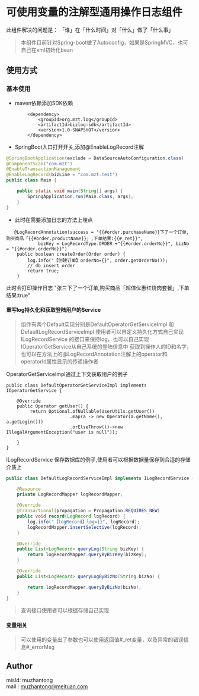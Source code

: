 # 可使用变量的注解型通用操作日志组件
此组件解决的问题是：
「谁」在「什么时间」对「什么」做了「什么事」

>本组件目前针对Spring-boot做了Autoconfig，如果是SpringMVC，也可自己在xml初始化bean

## 使用方式

### 基本使用
* maven依赖添加SDK依赖
```
        <dependency>
            <groupId>org.mzt.log</groupId>
            <artifactId>bizlog-sdk</artifactId>
            <version>1.0-SNAPSHOT</version>
        </dependency>
```
* SpringBoot入口打开开关,添加@EnableLogRecord注解
```java
@SpringBootApplication(exclude = DataSourceAutoConfiguration.class)
@ComponentScan("com.mzt")
@EnableTransactionManagement
@EnableLogRecord(bizLine = "com.mzt.test")
public class Main {

    public static void main(String[] args) {
        SpringApplication.run(Main.class, args);
    }
}
```
* 此时在需要添加日志的方法上埋点
```
   @LogRecordAnnotation(success = "{{#order.purchaseName}}下了一个订单,购买商品「{{#order.productName}}」,下单结果:{{#_ret}}",
            bizKey = LogRecordType.ORDER +"{{#order.orderNo}}", bizNo = "{{#order.orderNo}}")
    public boolean createOrder(Order order) {
        log.info("【创建订单】orderNo={}", order.getOrderNo());
        // db insert order
        return true;
    }
```
此时会打印操作日志 "张三下了一个订单,购买商品「超值优惠红烧肉套餐」,下单结果:true"

#### 重写log持久化和获取登陆用户的Service
> 组件有两个Default实现分别是DefaultOperatorGetServiceImpl 和 DefaultLogRecordServiceImpl
> 使用者可以自定义持久化方式自己实现ILogRecordService 的接口来保持log，也可以自己实现IOperatorGetService从自己系统的登陆信息中
> 获取到操作人的ID和名字，也可以在方法上的@LogRecordAnnotation注解上的operator和operatorId属性显示的传递操作者

OperatorGetServiceImpl通过上下文获取用户的例子
```
public class DefaultOperatorGetServiceImpl implements IOperatorGetService {

    @Override
    public Operator getUser() {
         return Optional.ofNullable(UserUtils.getUser())
                        .map(a -> new Operator(a.getName(), a.getLogin()))
                        .orElseThrow(()->new IllegalArgumentException("user is null"));
       
    }
}
```
ILogRecordService 保存数据库的例子,使用者可以根据数据量保存到合适的存储介质上
```java
public class DefaultLogRecordServiceImpl implements ILogRecordService {

    @Resource
    private LogRecordMapper logRecordMapper;

    @Override
    @Transactional(propagation = Propagation.REQUIRES_NEW)
    public void record(LogRecord logRecord) {
        log.info("【logRecord】log={}", logRecord);
        logRecordMapper.insertSelective(logRecord);
    }

    @Override
    public List<LogRecord> queryLog(String bizKey) {
        return logRecordMapper.queryByBizKey(bizKey);
    }

    @Override
    public List<LogRecord> queryLogByBizNo(String bizNo) {

        return logRecordMapper.queryByBizNo(bizNo);
    }
}
```
> 查询接口使用者可以根据存储自己实现
#### 变量相关
> 可以使用的变量出了参数也可以使用返回值#_ret变量，以及异常的错误信息#_errorMsg

## Author
misId:   muzhantong   
mail : muzhantong@meituan.com